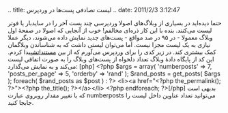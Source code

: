 .. title: لیست تصادفی پست‌ها در وردپرس .. date: 2011/2/3 3:12:47

حتما دیده‌اید در بسیاری از وبلاگ‌های اصولا وردپرسی چند پست آخر را در
سایدبار یا فو‌تر لیست می‌کنند‌. بنده با این کار ذره‌ای مخالفم‌! خوب از
آنجایی که اصولا در صفحهٔ اول وبلاگ معمولا - در ۹۵ در صد مواقع - پست‌های
جدید نمایش داده می‌شوند‌، دیگر عملا نیازی به یک لیست مجزا نیست‌. اما
می‌توان لیستی داشت که به شناساندن وبلاگمان کمک بیشتری کند‌. در زیر کدی
را برای وردپرس می‌آورم که از بین
[مستنداتش](http://codex.wordpress.org/Main_Page "صفحه مستندات وردپرس")پیدا
کردم‌. این کد از پایگاه دادهٔ وبلاگ تعداد دلخواه از پست‌های وبلاگ را به
صورت اتفاقی لیست می‌کند و به نمایش می‌گذارد‌: [php] \<?php \$args =
array( 'numberposts' =\> 7, 'posts\_per\_page' =\> 5, 'orderby' =\>
'rand' ); \$rand\_posts = get\_posts( \$args ); foreach( \$rand\_posts
as \$post ) : ?\> \<li\>\<a href="\<?php the\_permalink(); ?\>"\>\<?php
the\_title(); ?\>\</a\>\</li\> \<?php endforeach; ?\>[/php] بدیهی است که
با تغییر مقدار روبروی عبارت numberposts می‌توانید تعداد عناوین داخل لیست
را جابجا کنید‌.
